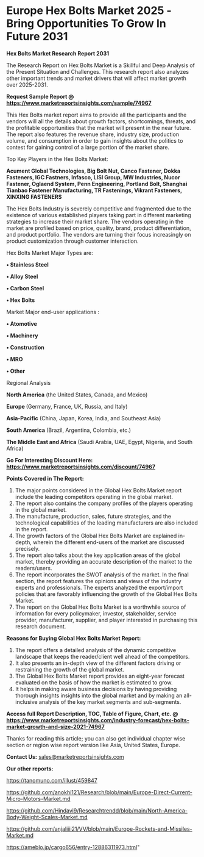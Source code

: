  # Europe Hex Bolts Market 2025 -Bring Opportunities To Grow In Future 2031

<strong>Hex Bolts Market Research Report 2031</strong>

The Research Report on Hex Bolts Market is a Skillful and Deep Analysis of the Present Situation and Challenges. This research report also analyzes other important trends and market drivers that will affect market growth over 2025-2031.

<strong>Request Sample Report @ <a href=https://www.marketreportsinsights.com/sample/74967>https://www.marketreportsinsights.com/sample/74967</a></strong>

This Hex Bolts market report aims to provide all the participants and the vendors will all the details about growth factors, shortcomings, threats, and the profitable opportunities that the market will present in the near future. The report also features the revenue share, industry size, production volume, and consumption in order to gain insights about the politics to contest for gaining control of a large portion of the market share.

Top Key Players in the Hex Bolts Market:

<strong>Acument Global Technologies, Big Bolt Nut, Canco Fastener, Dokka Fasteners, IGC Fastners, Infasco, LISI Group, MW Industries, Nucor Fastener, Oglaend System, Penn Engineering, Portland Bolt, Shanghai Tianbao Fastener Manufacturing, TR Fastenings, Vikrant Fasteners, XINXING FASTENERS</strong>

The Hex Bolts Industry is severely competitive and fragmented due to the existence of various established players taking part in different marketing strategies to increase their market share. The vendors operating in the market are profiled based on price, quality, brand, product differentiation, and product portfolio. The vendors are turning their focus increasingly on product customization through customer interaction.

Hex Bolts Market Major Types are:

<strong>• Stainless Steel

• Alloy Steel

• Carbon Steel

• Hex Bolts</strong>

Market Major end-user applications :

<strong>• Atomotive

• Machinery

• Construction

• MRO

• Other</strong>

Regional Analysis

</u><strong><b>North America</b></strong> (the United States, Canada, and Mexico)

<strong><b>Europe </b></strong>(Germany, France, UK, Russia, and Italy)

<strong><b>Asia-Pacific</b></strong> (China, Japan, Korea, India, and Southeast Asia)

<strong><b>South America</b></strong> (Brazil, Argentina, Colombia, etc.)

<strong><b>The Middle East and Africa</b></strong> (Saudi Arabia, UAE, Egypt, Nigeria, and South Africa)

<strong>Go For Interesting Discount Here: <a href=https://www.marketreportsinsights.com/discount/74967>https://www.marketreportsinsights.com/discount/74967</a></strong>

<strong>Points Covered in The Report:</strong>
<ol>
  <li>The major points considered in the Global Hex Bolts Market report include the leading competitors operating in the global market.</li>
  <li>The report also contains the company profiles of the players operating in the global market.</li>
  <li>The manufacture, production, sales, future strategies, and the technological capabilities of the leading manufacturers are also included in the report.</li>
  <li>The growth factors of the Global Hex Bolts Market are explained in-depth, wherein the different end-users of the market are discussed precisely.</li>
  <li>The report also talks about the key application areas of the global market, thereby providing an accurate description of the market to the readers/users.</li>
  <li>The report incorporates the SWOT analysis of the market. In the final section, the report features the opinions and views of the industry experts and professionals. The experts analyzed the export/import policies that are favorably influencing the growth of the Global Hex Bolts Market.</li>
  <li>The report on the Global Hex Bolts Market is a worthwhile source of information for every policymaker, investor, stakeholder, service provider, manufacturer, supplier, and player interested in purchasing this research document.</li>
</ol>
<strong>Reasons for Buying Global Hex Bolts Market Report:</strong>

<ol>
  <li>The report offers a detailed analysis of the dynamic competitive landscape that keeps the reader/client well ahead of the competitors.</li>
  <li>It also presents an in-depth view of the different factors driving or restraining the growth of the global market.</li>
  <li>The Global Hex Bolts Market report provides an eight-year forecast evaluated on the basis of how the market is estimated to grow.</li>
  <li>It helps in making aware business decisions by having providing thorough insights insights into the global market and by making an all-inclusive analysis of the key market segments and sub-segments.</li>
</ol>
<strong>Access full Report Description, TOC, Table of Figure, Chart, etc. @ <a href=https://www.marketreportsinsights.com/industry-forecast/hex-bolts-market-growth-and-size-2021-74967>https://www.marketreportsinsights.com/industry-forecast/hex-bolts-market-growth-and-size-2021-74967</a></strong>


Thanks for reading this article; you can also get individual chapter wise section or region wise report version like Asia, United States, Europe.

<strong>Contact Us:</strong>
sales@marketreportsinsights.com

<strong>Our other reports:</strong>

<a href=https://tanomuno.com/illust/459847>https://tanomuno.com/illust/459847</a>

<a href=https://github.com/anokhi121/Research/blob/main/Europe-Direct-Current-Micro-Motors-Market.md>https://github.com/anokhi121/Research/blob/main/Europe-Direct-Current-Micro-Motors-Market.md</a>

<a href=https://github.com/Hindavi9/Researchtrendd/blob/main/North-America-Body-Weight-Scales-Market.md>https://github.com/Hindavi9/Researchtrendd/blob/main/North-America-Body-Weight-Scales-Market.md</a>

<a href=https://github.com/anjaliiii21/VV/blob/main/Europe-Rockets-and-Missiles-Market.md>https://github.com/anjaliiii21/VV/blob/main/Europe-Rockets-and-Missiles-Market.md</a>

<a href=https://ameblo.jp/cargo656/entry-12886311973.html>https://ameblo.jp/cargo656/entry-12886311973.html</a>"

